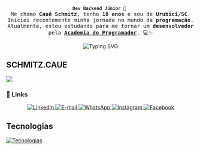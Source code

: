<br>
<div align="center">
  
  <b>`Dev Backend Júnior 🚀 `</b>
  <samp>
      <br>
       Me chamo <strong>Cauê Schmitz</strong>, tenho <strong>18 anos</strong> e sou de <strong>Urubici/SC</strong>.<br/>
  Iniciei recentemente minha jornada no mundo da <strong>programação</strong>.<br/>
  Atualmente, estou estudando para me tornar um <strong>desenvolvedor</strong><br/>
  pela <a href="https://academiadoprogramador.net/inicio" target="_blank"><strong>Academia do Programador</strong></a>. 💻✨
  </samp>
</div>

<div align="center" width="100%">
  <img src="https://readme-typing-svg.demolab.com?font=Iosevka&color=FF0000&width=900&size=22&center=true&lines=I+am+from+Brazil;I'm+a+student+of+C%23+and+SQL+APIs;I'm+also+a+Designer;Be+welcome!" alt="Typing SVG"/>
</div>

##  SCHMITZ.CAUE
![](https://imgur.com/IlLOIQD.gif)
### 🔗 Links

<p align="center">
  <a href="https://www.linkedin.com/in/cau%C3%AA-schmitz-316261356//" target="_blank">
    <img src="https://img.shields.io/badge/LinkedIn-0A66C2?style=for-the-badge&logo=linkedin&logoColor=white" alt="LinkedIn"/>
  </a>
  <a href="mailto:caueschmitz940@gmail.com?subject=Contato%20via%20github&body=Olá%2C%20gostaria%20de%20entrar%20em%20contato%20com%20você." target="_blank">
    <img src="https://img.shields.io/badge/E--mail-D14836?style=for-the-badge&logo=gmail&logoColor=white" alt="E-mail"/>
  </a>
  <a href="https://wa.me/55 49 9816-0456?text=Olá! Vim pelo github!" target="_blank">
    <img src="https://img.shields.io/badge/WhatsApp-25D366?style=for-the-badge&logo=whatsapp&logoColor=white" alt="WhatsApp"/>
  </a>
  <a href="https://www.instagram.com/schmitz.caue//" target="_blank">
    <img src="https://img.shields.io/badge/Instagram-E4405F?style=for-the-badge&logo=instagram&logoColor=white" alt="Instagram"/>
  </a>
  <a href="https://www.facebook.com/caue.schmitz.2025/" target="_blank">
    <img src="https://img.shields.io/badge/Facebook-1877F2?style=for-the-badge&logo=facebook&logoColor=white" alt="Facebook"/>
  </a>
</p>
</main>

## Tecnologias

[![Tecnologias](https://skillicons.dev/icons?i=cs,dotnet,visualstudio,vscode,git,github,html,css,bootstrap,postgresql,mysql,php,azure,discord,docker,figma,gmail,ai,linkedin,twitter,windows)](https://skillicons.dev)

